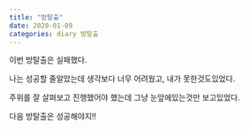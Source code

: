 ```yaml
---
title: "방탈출"
date: 2020-01-09
categories: diary 방탈출
---
```

이번 방탈출은 실패했다.

나는 성공할 줄알았는데 생각보다 너무 어려웠고, 내가 못한것도있었다.

주위를 잘 살펴보고 진행했어야 했는데 그냥 눈앞에있는것만 보고있었다.

다음 방탈출은 성공해야지!!
